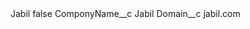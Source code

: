 <?xml version="1.0" encoding="UTF-8"?>
<CustomMetadata xmlns="http://soap.sforce.com/2006/04/metadata" xmlns:xsi="http://www.w3.org/2001/XMLSchema-instance" xmlns:xsd="http://www.w3.org/2001/XMLSchema">
    <label>Jabil</label>
    <protected>false</protected>
    <values>
        <field>ComponyName__c</field>
        <value xsi:type="xsd:string">Jabil</value>
    </values>
    <values>
        <field>Domain__c</field>
        <value xsi:type="xsd:string">jabil.com</value>
    </values>
</CustomMetadata>
